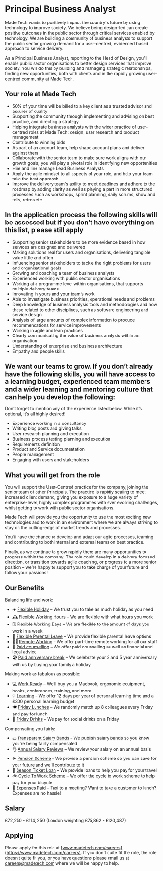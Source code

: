 # Principal Business Analyst

Made Tech wants to positively impact the country's future by using technology to improve society. We believe being design-led can create positive outcomes in the public sector through critical services enabled by technology. We are building a community of business analysts to support the public sector growing demand for a user-centred, evidenced based approach to service delivery.

As a Principal Business Analyst, reporting to the Head of Design, you’ll enable public sector organisations to better design services that improve society. You will do this by building and managing strategic relationships, finding new opportunities, both with clients and in the rapidly growing user-centred community at Made Tech.

## Your role at Made Tech

- 50% of your time will be billed to a key client as a trusted advisor and assurer of quality
- Supporting the community through implementing and advising on best practice, and directing a strategy
- Helping integrate business analysts with the wider practice of user-centred roles at Made Tech: design, user research and product management
- Contribute to winning bids
- As part of an account team, help shape account plans and deliver against them
- Collaborate with the senior team to make sure work aligns with our growth goals; you will play a pivotal role in identifying new opportunities
- Hire and line manage Lead Business Analysts
- Apply the agile mindset to all aspects of your role, and help your team take the best approach
- Improve the delivery team's ability to meet deadlines and adhere to the roadmap by adding clarity as well as playing a part in more structured processes such as workshops, sprint planning, daily scrums, show and tells, retros etc. 

## In the application process the following skills will be assessed but if you don’t have everything on this list, please still apply

- Supporting senior stakeholders to be more evidence based in how services are designed and delivered
- Making solutions real for users and organisations, delivering tangible value little and often
- Influencing senior stakeholders to tackle the right problems for users and organisational goals
- Growing and coaching a team of business analysts
- Experienced working with public sector organisations
- Working at a programme level within organisations, that supports multiple delivery teams
- Innovating in yours and your team’s work
- Able to investigate business priorities, operational needs and problems
- Deep knowledge of business analysis tools and methodologies and how these related to other disciplines, such as software engineering and service design
- Analysis of large amounts of complex information to produce recommendations for service improvements
- Working in agile and lean practices
- Clearly communicating the value of business analysis within an organisation
- Understanding of enterprise and business architecture
- Empathy and people skills

## We want our teams to grow. If you don’t already have the following skills, you will have access to a learning budget, experienced team members and a wider learning and mentoring culture that can help you develop the following:

Don’t forget to mention any of the experience listed below. While it’s optional, it’s all highly desired!

- Experience working in a consultancy
- Writing blog posts and giving talks
- User research planning and execution
- Business process testing planning and execution
- Requirements definition
- Product and Service documentation
- People management
- Engaging with users and stakeholders

## What you will get from the role

You will support the User-Centred practice for the company, joining the senior team of other Principals. The practice is rapidly scaling to meet increased client demand, giving you exposure to a huge variety of enterprise-level, highly complex programmes with ever evolving challenges, whilst getting to work with public sector organisations.

Made Tech will provide you the opportunity to use the most exciting new technologies and to work in an environment where we are always striving to stay on the cutting-edge of market trends and processes.

You'll have the chance to develop and adapt our agile processes, learning and contributing to both internal and external teams on best practice.

Finally, as we continue to grow rapidly there are many opportunities to progress within the company. The role could develop in a delivery focused direction, or transition towards agile coaching, or progress to a more senior position – we're happy to support you to take charge of your future and follow your passions!

## Our Benefits

Balancing life and work:

* ✈️ [Flexible Holiday](../benefits/flexible_holiday.md) – We trust you to take as much holiday as you need
* 🕰️ [Flexible Working Hours](../benefits/working_hours.md) – We are flexible with what hours you work
* 🗓️ [Flexible Working Days](../benefits/flexible_working.md) – We are flexible to the amount of days you work in a week
* 👶 [Flexible Parental Leave](../guides/welfare/parental_leave.md) – We provide flexible parental leave options
* 👩‍💻 [Remote Working](../benefits/remote_working.md) – We offer part-time remote working for all our staff
* 🤗 [Paid counselling](../guides/welfare/paid_counselling.md) – We offer paid counselling as well as financial and legal advice
* 🏖️ [Paid anniversary break](../benefits/paid_anniversary_break.md) – We celebrate your 3 and 5 year anniversary with us by buying your family a holiday

Making work as fabulous as possible:

* 💻 [Work Ready](../benefits/work_ready.md) – We'll buy you a Macbook, ergonomic equipment, books, conferences, training, and more
* 💡 [Learning](../guides/learning/README.md) – We offer 12 days per year of personal learning time and a £300 personal learning budget
* 🍽️ [Friday Lunches](../benefits/friday_lunch.md) – We randomly match up 8 colleagues every Friday and pay for lunch
* 🍻 [Friday Drinks](../benefits/getting_together.md) – We pay for social drinks on a Friday

Compensating you fairly:

* 💷 [Transparent Salary Bands](../roles/README.md) – We publish salary bands so you know you're being fairly compensated
* 👌 [Annual Salary Reviews](../guides/compensation/salary_reviews.md) – We review your salary on an annual basis
* ⛷️ [Pension Scheme](../benefits/pension_scheme.md) – We provide a pension scheme so you can save for your future and we'll contribute to it
* 🚄 [Season Ticket Loan](../benefits/season_ticket_loan.md) – We provide loans to help you pay for your travel
* 🚲 [Cycle To Work Scheme](../benefits/cycle_to_work_scheme.md) – We offer the cycle to work scheme to help pay for your bicycle
* 🚕 [Expenses Paid](../guides/compensation/expenses.md) – Taxi to a meeting? Want to take a customer to lunch? Expenses are no hassle!

## Salary

£72,250 - £114, 250 (London weighting £75,862 - £120,487)

## Applying

Please apply for this role at [www.madetech.com/careers](https://www.madetech.com/careers). If you don't quite fit the role, the role doesn't quite fit you, or you have questions please email us at [careers@madetech.com](mailto:careers@madetech.com) where we will be happy to help.
